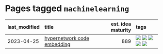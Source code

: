 # Pages tagged `machinelearning`

|last_modified|title|est. idea maturity|tags
|:---|:---|---:|:---|
|2023-04-25|[hypernetwork code embedding](../hypernetwork_embedding_for_code.md)|889|[![](https://img.shields.io/badge/tag-embeddings-254eb)](../tags/embeddings.md) [![](https://img.shields.io/badge/tag-llm-e8ae48)](../tags/llm.md) [![](https://img.shields.io/badge/tag-machinelearning-fde018)](../tags/machinelearning.md) [![](https://img.shields.io/badge/tag-models-32d44f)](../tags/models.md) [![](https://img.shields.io/badge/tag-nlp-d3fceb)](../tags/nlp.md)|